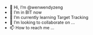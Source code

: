- 👋 Hi, I’m @wenwendyzeng
- 👀 I’m in BIT now
- 🌱 I’m currently learning Target Tracking
- 💞️ I’m looking to collaborate on ...
- 📫 How to reach me ...

<!---
wenwendyzeng/wenwendyzeng is a ✨ special ✨ repository because its `README.md` (this file) appears on your GitHub profile.
You can click the Preview link to take a look at your changes.
--->
